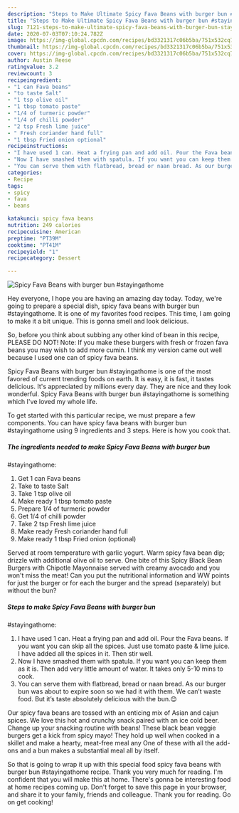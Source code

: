 ```yaml
---
description: "Steps to Make Ultimate Spicy Fava Beans with burger bun #stayingathome"
title: "Steps to Make Ultimate Spicy Fava Beans with burger bun #stayingathome"
slug: 7121-steps-to-make-ultimate-spicy-fava-beans-with-burger-bun-stayingathome
date: 2020-07-03T07:10:24.782Z
image: https://img-global.cpcdn.com/recipes/bd3321317c06b5ba/751x532cq70/spicy-fava-beans-with-burger-bun-stayingathome-recipe-main-photo.jpg
thumbnail: https://img-global.cpcdn.com/recipes/bd3321317c06b5ba/751x532cq70/spicy-fava-beans-with-burger-bun-stayingathome-recipe-main-photo.jpg
cover: https://img-global.cpcdn.com/recipes/bd3321317c06b5ba/751x532cq70/spicy-fava-beans-with-burger-bun-stayingathome-recipe-main-photo.jpg
author: Austin Reese
ratingvalue: 3.2
reviewcount: 3
recipeingredient:
- "1 can Fava beans"
- "to taste Salt"
- "1 tsp olive oil"
- "1 tbsp tomato paste"
- "1/4 of turmeric powder"
- "1/4 of chilli powder"
- "2 tsp Fresh lime juice"
- " Fresh coriander hand full"
- "1 tbsp Fried onion optional"
recipeinstructions:
- "I have used 1 can. Heat a frying pan and add oil. Pour the Fava beans. If you want you can skip all the spices. Just use tomato paste &amp; lime juice. I have added all the spices in it. Then stir well."
- "Now I have smashed them with spatula. If you want you can keep them as it is. Then add very little amount of water. It takes only 5-10 mins to cook."
- "You can serve them with flatbread, bread or naan bread. As our burger bun was about to expire soon so we had it with them. We can’t waste food. But it’s taste absolutely delicious with the bun.😊"
categories:
- Recipe
tags:
- spicy
- fava
- beans

katakunci: spicy fava beans 
nutrition: 249 calories
recipecuisine: American
preptime: "PT39M"
cooktime: "PT41M"
recipeyield: "1"
recipecategory: Dessert

---
```



![Spicy Fava Beans with burger bun
#stayingathome](https://img-global.cpcdn.com/recipes/bd3321317c06b5ba/751x532cq70/spicy-fava-beans-with-burger-bun-stayingathome-recipe-main-photo.jpg)

Hey everyone, I hope you are having an amazing day today. Today, we're going to prepare a special dish, spicy fava beans with burger bun
#stayingathome. It is one of my favorites food recipes. This time, I am going to make it a bit unique. This is gonna smell and look delicious.

So, before you think about subbing any other kind of bean in this recipe, PLEASE DO NOT! Note: If you make these burgers with fresh or frozen fava beans you may wish to add more cumin. I think my version came out well because I used one can of spicy fava beans.

Spicy Fava Beans with burger bun
#stayingathome is one of the most favored of current trending foods on earth. It is easy, it is fast, it tastes delicious. It's appreciated by millions every day. They are nice and they look wonderful. Spicy Fava Beans with burger bun
#stayingathome is something which I've loved my whole life.


To get started with this particular recipe, we must prepare a few components. You can have spicy fava beans with burger bun
#stayingathome using 9 ingredients and 3 steps. Here is how you cook that.

<!--inarticleads1-->

##### The ingredients needed to make Spicy Fava Beans with burger bun
#stayingathome:

1. Get 1 can Fava beans
1. Take to taste Salt
1. Take 1 tsp olive oil
1. Make ready 1 tbsp tomato paste
1. Prepare 1/4 of turmeric powder
1. Get 1/4 of chilli powder
1. Take 2 tsp Fresh lime juice
1. Make ready  Fresh coriander hand full
1. Make ready 1 tbsp Fried onion (optional)


Served at room temperature with garlic yogurt. Warm spicy fava bean dip; drizzle with additional olive oil to serve. One bite of this Spicy Black Bean Burgers with Chipotle Mayonnaise served with creamy avocado and you won&#39;t miss the meat! Can you put the nutritional information and WW points for just the burger or for each the burger and the spread (separately) but without the bun? 

<!--inarticleads2-->

##### Steps to make Spicy Fava Beans with burger bun
#stayingathome:

1. I have used 1 can. Heat a frying pan and add oil. Pour the Fava beans. If you want you can skip all the spices. Just use tomato paste &amp; lime juice. I have added all the spices in it. Then stir well.
1. Now I have smashed them with spatula. If you want you can keep them as it is. Then add very little amount of water. It takes only 5-10 mins to cook.
1. You can serve them with flatbread, bread or naan bread. As our burger bun was about to expire soon so we had it with them. We can’t waste food. But it’s taste absolutely delicious with the bun.😊


Our spicy fava beans are tossed with an enticing mix of Asian and cajun spices. We love this hot and crunchy snack paired with an ice cold beer. Change up your snacking routine with beans! These black bean veggie burgers get a kick from spicy mayo! They hold up well when cooked in a skillet and make a hearty, meat-free meal any One of these with all the add-ons and a bun makes a substantial meal all by itself. 

So that is going to wrap it up with this special food spicy fava beans with burger bun
#stayingathome recipe. Thank you very much for reading. I'm confident that you will make this at home. There's gonna be interesting food at home recipes coming up. Don't forget to save this page in your browser, and share it to your family, friends and colleague. Thank you for reading. Go on get cooking!
